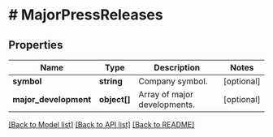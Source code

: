 # # MajorPressReleases

## Properties

Name | Type | Description | Notes
------------ | ------------- | ------------- | -------------
**symbol** | **string** | Company symbol. | [optional]
**major_development** | **object[]** | Array of major developments. | [optional]

[[Back to Model list]](../../README.md#models) [[Back to API list]](../../README.md#endpoints) [[Back to README]](../../README.md)
